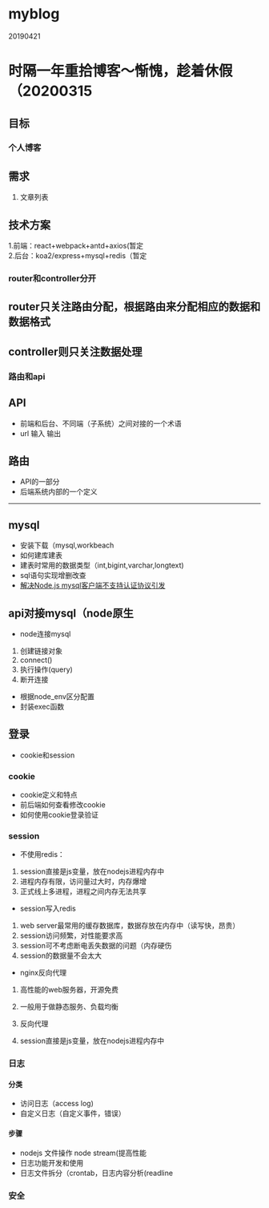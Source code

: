 # myblog
20190421
# 时隔一年重拾博客～惭愧，趁着休假（20200315
## 目标  
### 个人博客  
## 需求  
1.  文章列表
## 技术方案  
1.前端：react+webpack+antd+axios(暂定  
2.后台：koa2/express+mysql+redis（暂定  
### router和controller分开  
## router只关注路由分配，根据路由来分配相应的数据和数据格式  
## controller则只关注数据处理

### 路由和api  
## API
- 前端和后台、不同端（子系统）之间对接的一个术语  
- url 输入 输出  

## 路由
- API的一部分  
- 后端系统内部的一个定义  

***  
## mysql
- 安装下载（mysql,workbeach  
- 如何建库建表  
- 建表时常用的数据类型（int,bigint,varchar,longtext)  
- sql语句实现增删改查  
- [解决Node.js mysql客户端不支持认证协议引发](https://waylau.com/node.js-mysql-client-does-not-support-authentication-protocol/)


## api对接mysql（node原生  
- node连接mysql  
1. 创建链接对象   
2. connect()  
3. 执行操作(query)    
4. 断开连接
- 根据node_env区分配置  
- 封装exec函数 

## 登录  
- cookie和session  
### cookie  
- cookie定义和特点  
- 前后端如何查看修改cookie  
- 如何使用cookie登录验证  
### session  
- 不使用redis：  
1. session直接是js变量，放在nodejs进程内存中  
2. 进程内存有限，访问量过大时，内存爆增  
3. 正式线上多进程，进程之间内存无法共享  
- session写入redis  
1. web server最常用的缓存数据库，数据存放在内存中（读写快，昂贵）
2. session访问频繁，对性能要求高  
3. session可不考虑断电丢失数据的问题（内存硬伤  
4. session的数据量不会太大
- nginx反向代理  
1. 高性能的web服务器，开源免费  
2. 一般用于做静态服务、负载均衡  
3. 反向代理

1. session直接是js变量，放在nodejs进程内存中  

### 日志  
#### 分类  
- 访问日志（access log)  
- 自定义日志（自定义事件，错误） 
#### 步骤  
- nodejs 文件操作 node stream(提高性能    
- 日志功能开发和使用  
- 日志文件拆分（crontab，日志内容分析(readline  
### 安全  
